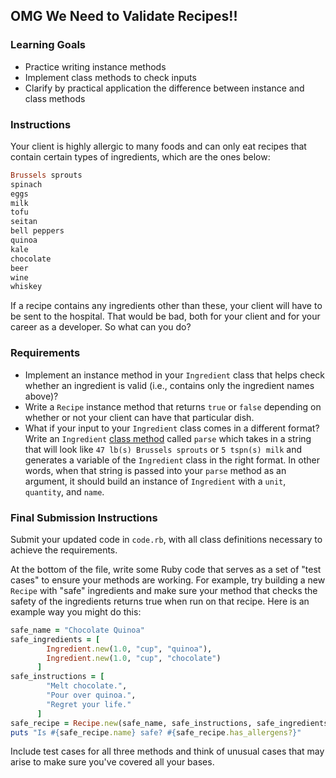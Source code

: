 ## OMG We Need to Validate Recipes!!

### Learning Goals
* Practice writing instance methods
* Implement class methods to check inputs
* Clarify by practical application the difference between instance and class methods

### Instructions
Your client is highly allergic to many foods and can only eat recipes that contain certain types of ingredients, which are the ones below:

```ruby
Brussels sprouts
spinach
eggs
milk
tofu
seitan
bell peppers
quinoa
kale
chocolate
beer
wine
whiskey
```

If a recipe contains any ingredients other than these, your client will have to be sent to the hospital. That would be bad, both for your client and for your career as a developer. So what can you do?

### Requirements

* Implement an instance method in your `Ingredient` class that helps check whether an ingredient is valid (i.e., contains only the ingredient names above)?
* Write a `Recipe` instance method that returns `true` or `false` depending on whether or not your client can have that particular dish.
* What if your input to your `Ingredient` class comes in a different format? Write an `Ingredient` [class method](class-instance-methods) called `parse` which takes in a string that will look like `47 lb(s) Brussels sprouts` or `5 tspn(s) milk` and generates a variable of the `Ingredient` class in the right format. In other words, when that string is passed into your `parse` method as an argument, it should build an instance of `Ingredient` with a `unit`, `quantity`, and `name`.

### Final Submission Instructions
Submit your updated code in `code.rb`, with all class definitions necessary to achieve the requirements.

At the bottom of the file, write some Ruby code that serves as a set of "test cases" to ensure your methods are working. For example, try building a new `Recipe` with "safe" ingredients and make sure your method that checks the safety of the ingredients returns true when run on that recipe. Here is an example way you might do this:

```ruby
safe_name = "Chocolate Quinoa"
safe_ingredients = [
        Ingredient.new(1.0, "cup", "quinoa"),
        Ingredient.new(1.0, "cup", "chocolate")
      ]
safe_instructions = [
        "Melt chocolate.",
        "Pour over quinoa.",
        "Regret your life."
      ]
safe_recipe = Recipe.new(safe_name, safe_instructions, safe_ingredients)
puts "Is #{safe_recipe.name} safe? #{safe_recipe.has_allergens?}"
```

Include test cases for all three methods and think of unusual cases that may arise to make sure you've covered all your bases.

